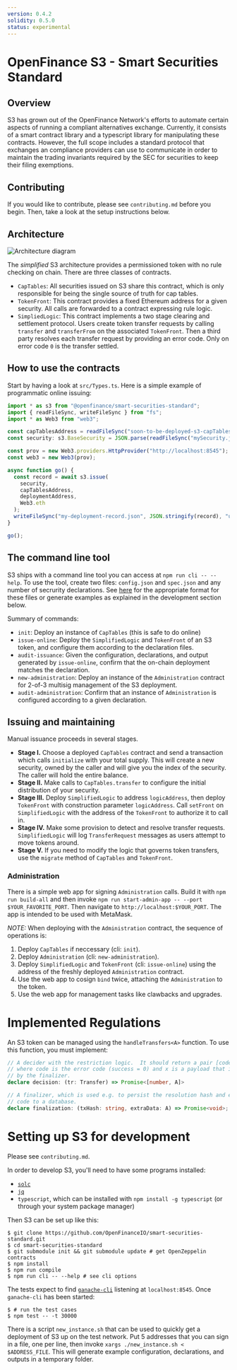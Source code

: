 ```yaml
---
version: 0.4.2
solidity: 0.5.0
status: experimental
---
```


OpenFinance S3 - Smart Securities Standard
==

Overview
--

S3 has grown out of the OpenFinance Network's efforts to automate certain
aspects of running a compliant alternatives exchange.  Currently, it consists
of a smart contract library and a typescript library for manipulating these
contracts.  However, the full scope includes a standard protocol that exchanges
an compliance providers can use to communicate in order to maintain the trading
invariants required by the SEC for securities to keep their filing exemptions.

Contributing
--

If you would like to contribute, please see `contributing.md` before you begin.
Then, take a look at the setup instructions below.

Architecture
--

![Architecture diagram](arch.png)

The _simplified_ S3 architecture provides a permissioned token with no rule
checking on chain.  There are three classes of contracts.

- `CapTables`: All securities issued on S3 share this contract, which is only
  responsible for being the single source of truth for cap tables.
- `TokenFront`: This contract provides a fixed Ethereum address for a given
  security.  All calls are forwarded to a contract expressing rule logic.
- `SimpliedLogic`: This contract implements a two stage clearing and settlement
  protocol.  Users create token transfer requests by calling `transfer` and
  `transferFrom` on the associated `TokenFront`.  Then a third party resolves
  each transfer request by providing an error code.  Only on error code `0` is
  the transfer settled.

How to use the contracts
--

Start by having a look at `src/Types.ts`.  Here is a simple example of
programmatic online issuing:

```typescript
import * as s3 from "@openfinance/smart-securities-standard";
import { readFileSync, writeFileSync } from "fs";
import * as Web3 from "web3";

const capTablesAddress = readFileSync("soon-to-be-deployed-s3-capTables.address", "utf8");
const security: s3.BaseSecurity = JSON.parse(readFileSync("mySecurity.json", "utf8"));

const prov = new Web3.providers.HttpProvider("http://localhost:8545");
const web3 = new Web3(prov);

async function go() {
  const record = await s3.issue(
    security, 
    capTablesAddress, 
    deploymentAddress, 
    Web3.eth
  );
  writeFileSync("my-deployment-record.json", JSON.stringify(record), "utf8");
}

go();
```

The command line tool
--

S3 ships with a command line tool you can access at `npm run cli -- --help`.
To use the tool, create two files: `config.json` and `spec.json` and any number
of secrurity declarations.  See [here][cli-files] for the appropriate format
for these files or generate examples as explained in the development section below.

[cli-files]: https://github.com/OpenFinanceIO/smart-securities-standard/blob/offline/run/cli/Types.ts

Summary of commands:

- `init`: Deploy an instance of `CapTables` (this is safe to do online)
- `issue-online`: Deploy the `SimplifiedLogic` and `TokenFront` of an S3 token,
  and configure them according to the declaration files. 
- `audit-issuance`: Given the configuration, declarations, and output generated
  by `issue-online`, confirm that the on-chain deployment matches the
  declaration.
- `new-administration`: Deploy an instance of the `Administration` contract for
  2-of-3 multisig management of the S3 deployment.
- `audit-administration`: Confirm that an instance of `Administration` is
  configured according to a given declaration.

Issuing and maintaining
--

Manual issuance proceeds in several stages.

- **Stage I.** Choose a deployed `CapTables` contract and send a transaction
  which calls `initialize` with your total supply.  This will create a new
  security, owned by the caller and will give you the index of the security.
  The caller will hold the entire balance.
- **Stage II.**  Make calls to `CapTables.transfer` to configure the initial
  distribution of your security.
- **Stage III.** Deploy `SimplifiedLogic` to address `logicAddress`, then
  deploy `TokenFront` with construction parameter `logicAddress`.  Call
  `setFront` on `SimplifiedLogic` with the address of the `TokenFront` to
  authorize it to call in. 
- **Stage IV.** Make some provision to detect and resolve transfer requests.
  `SimplifiedLogic` will log `TransferRequest` messages as users attempt to
  move tokens around.
- **Stage V.** If you need to modify the logic that governs token transfers,
  use the `migrate` method of `CapTables` and `TokenFront`.

### Administration

There is a simple web app for signing `Administration` calls.  Build it with
`npm run build-all` and then invoke `npm run start-admin-app -- --port
$YOUR_FAVORITE_PORT`.  Then navigate to `http://localhost:$YOUR_PORT`.  The app
is intended to be used with MetaMask.

_NOTE:_ When deploying with the `Administration` contract, the sequence of operations is:

1. Deploy `CapTables` if neccessary (cli: `init`).
2. Deploy `Administration` (cli: `new-administration`).
3. Deploy `SimplifiedLogic` and `TokenFront` (cli: `issue-online`) using the
   address of the freshly deployed `Administration` contract.
4. Use the web app to cosign `bind` twice, attaching the `Administration` to the token.
5. Use the web app for management tasks like clawbacks and upgrades.

Implemented Regulations
==

An S3 token can be managed using the `handleTransfers<A>` function.  To use
this function, you must implement:

```typescript
// A decider with the restriction logic.  It should return a pair [code, x]
// where code is the error code (success = 0) and x is a payload that is consumed
// by the finalizer.
declare decision: (tr: Transfer) => Promise<[number, A]>

// A finalizer, which is used e.g. to persist the resolution hash and error
// code to a database.
declare finalization: (txHash: string, extraData: A) => Promise<void>;
```

Setting up S3 for development
==

Please see `contributing.md`.

In order to develop S3, you'll need to have some programs installed:

* [`solc`][solc] 
* [`jq`][jq]
* `typescript`, which can be installed with `npm install -g typescript` (or
  through your system package manager)

Then S3 can be set up like this:  
```
$ git clone https://github.com/OpenFinanceIO/smart-securities-standard.git
$ cd smart-securities-standard
$ git submodule init && git submodule update # get OpenZeppelin contracts
$ npm install
$ npm run compile
$ npm run cli -- --help # see cli options
```

The tests expect to find [`ganache-cli`][ganache] listening at
`localhost:8545`.  Once `ganache-cli` has been started:
```
$ # run the test cases
$ npm test -- -t 30000
```

There is a script `new_instance.sh` that can be used to quickly get a
deployment of S3 up on the test network.  Put 5 addresses that you can sign in 
a file, one per line, then invoke `xargs ./new_instance.sh < $ADDRESS_FILE`.
This will generate example configuration, declarations, and outputs in a
temporary folder.

[solc]: https://github.com/ethereum/solidity
[ganache]: https://github.com/trufflesuite/ganache-cli
[jq]: https://stedolan.github.io/jq/

